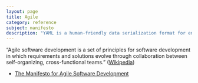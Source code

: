 ```yaml
---
layout: page
title: Agile
category: reference
subject: manifesto
description: "YAML is a human-friendly data serialization format for encoding data in plain text."
---
```


“Agile software development is a set of principles for software development
in which requirements and solutions evolve through collaboration
between self-organizing, cross-functional teams.” ([Wikipedia](https://en.wikipedia.org/wiki/Agile_software_development))

* [The Manifesto for Agile Software Development](http://agilemanifesto.org/)
